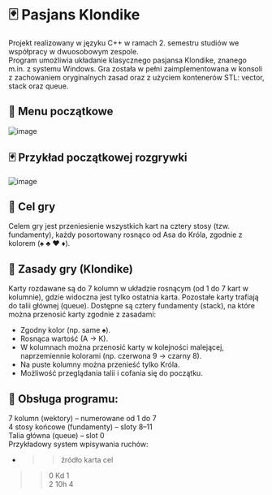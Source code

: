 # 🃏 Pasjans Klondike
Projekt realizowany w języku C++ w ramach 2. semestru studiów we współpracy w dwuosobowym zespole.  
Program umożliwia układanie klasycznego pasjansa Klondike, znanego m.in. z systemu Windows. Gra została w pełni zaimplementowana w konsoli z zachowaniem oryginalnych zasad oraz z użyciem kontenerów STL: vector, stack oraz queue.
## 🧭 Menu początkowe
![image](https://github.com/user-attachments/assets/da540d19-0c15-4317-981f-e7b9c99f093b)
## 🃏 Przykład początkowej rozgrywki
![image](https://github.com/user-attachments/assets/4776854c-c19e-46d1-8e2f-67c055f11258)
## 🎯 Cel gry
Celem gry jest przeniesienie wszystkich kart na cztery stosy (tzw. fundamenty), każdy posortowany rosnąco od Asa do Króla, zgodnie z kolorem (♠ ♣ ♥ ♦).
## 🧩 Zasady gry (Klondike)
Karty rozdawane są do 7 kolumn w układzie rosnącym (od 1 do 7 kart w kolumnie), gdzie widoczna jest tylko ostatnia karta.
Pozostałe karty trafiają do talii głównej (queue).
Dostępne są cztery fundamenty (stack), na które można przenosić karty zgodnie z zasadami:
* Zgodny kolor (np. same ♠).
* Rosnąca wartość (A → K).
* W kolumnach można przenosić karty w kolejności malejącej, naprzemiennie kolorami (np. czerwona 9 → czarny 8).
* Na puste kolumny można przenieść tylko Króla.
* Możliwość przeglądania talii i cofania się do początku.
## 🧠 Obsługa programu:
7 kolumn (wektory) – numerowane od 1 do 7  
4 stosy końcowe (fundamenty) – sloty 8–11  
Talia główna (queue) – slot 0  
Przykładowy system wpisywania ruchów:  
* >>źródło karta cel  
>>0 Kd 1  
>>2 10h 4  
